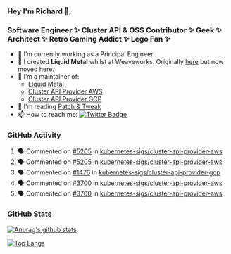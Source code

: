 ### Hey I'm Richard 👋, 

<h3 align="left">Software Engineer ✨ Cluster API & OSS Contributor ✨ Geek ✨ Architect ✨ Retro Gaming Addict ✨ Lego Fan ✨</h3>

- 🔭 I’m currently working as a Principal Engineer
- 📯 I created **Liquid Metal** whilst at Weaveworks. Originally [here](https://github.com/weaveworks-liquidmetal) but now moved [here](https://github.com/liquidmetal-dev).
- 👯 I’m a maintainer of:
  -  [Liquid Metal](https://github.com/liquidmetal-dev)
  -  [Cluster API Provider AWS](https://github.com/kubernetes-sigs/cluster-api-provider-aws)
  -  [Cluster API Provider GCP](https://github.com/kubernetes-sigs/cluster-api-provider-gcp)
- 💬 I'm reading [Patch & Tweak](https://bjooks.com/products/patch-tweak-exploring-modular-synthesis)
- 📫 How to reach me: [![Twitter Badge](https://img.shields.io/badge/-@fruit_case-00acee?style=flat&logo=Twitter&logoColor=white)](https://twitter.com/intent/follow?screen_name=fruit_case "Follow on Twitter")

### GitHub Activity 

<!--START_SECTION:activity-->
1. 🗣 Commented on [#5205](https://github.com/kubernetes-sigs/cluster-api-provider-aws/pull/5205#issuecomment-2901830737) in [kubernetes-sigs/cluster-api-provider-aws](https://github.com/kubernetes-sigs/cluster-api-provider-aws)
2. 🗣 Commented on [#5205](https://github.com/kubernetes-sigs/cluster-api-provider-aws/pull/5205#issuecomment-2901829619) in [kubernetes-sigs/cluster-api-provider-aws](https://github.com/kubernetes-sigs/cluster-api-provider-aws)
3. 🗣 Commented on [#1476](https://github.com/kubernetes-sigs/cluster-api-provider-gcp/pull/1476#issuecomment-2886979007) in [kubernetes-sigs/cluster-api-provider-gcp](https://github.com/kubernetes-sigs/cluster-api-provider-gcp)
4. 🗣 Commented on [#3700](https://github.com/kubernetes-sigs/cluster-api-provider-aws/issues/3700#issuecomment-2886972413) in [kubernetes-sigs/cluster-api-provider-aws](https://github.com/kubernetes-sigs/cluster-api-provider-aws)
5. 🗣 Commented on [#3700](https://github.com/kubernetes-sigs/cluster-api-provider-aws/issues/3700#issuecomment-2886825823) in [kubernetes-sigs/cluster-api-provider-aws](https://github.com/kubernetes-sigs/cluster-api-provider-aws)
<!--END_SECTION:activity-->

### GitHub Stats

[![Anurag's github stats](https://github-readme-stats.vercel.app/api?username=richardcase&count_private=true&show_icons=true)](https://github.com/anuraghazra/github-readme-stats)

[![Top Langs](https://github-readme-stats.vercel.app/api/top-langs/?username=richardcase&hide=html&layout=compact)](https://github.com/anuraghazra/github-readme-stats)
